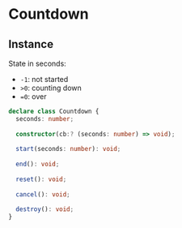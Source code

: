 # Countdown

## Instance

State in seconds:   
+ `-1`: not started
+ `>0`: counting down
+ `=0`: over

```ts
declare class Countdown {
  seconds: number;
  
  constructor(cb:? (seconds: number) => void);
  
  start(seconds: number): void;
  
  end(): void;
  
  reset(): void;
  
  cancel(): void;
  
  destroy(): void;
}
```
